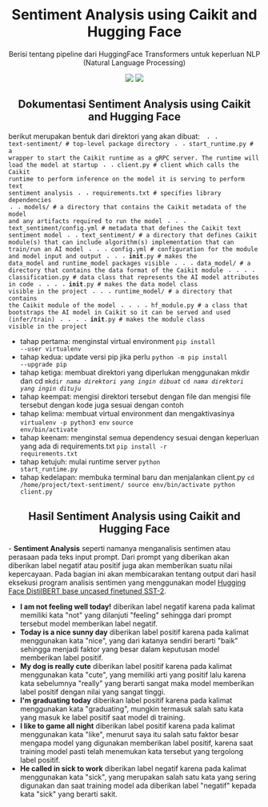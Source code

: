 <h1 align="center"> Sentiment Analysis using Caikit and Hugging Face </h1>
<p align="center"> Berisi tentang pipeline dari HuggingFace Transformers untuk keperluan NLP (Natural Language Processing)</p>

<div align="center">

<img src="https://img.shields.io/badge/Python-3776AB?logo=python&logoColor=fff">
<img src="https://img.shields.io/badge/Hugging%20Face-FFD21E?logo=huggingface&logoColor=000">

</div>

<h2 align="center"> Dokumentasi Sentiment Analysis using Caikit and Hugging Face </h2> 

berikut merupakan bentuk dari direktori yang akan dibuat:
<code>
⠠ ⠠ text-sentiment/                     # top-level package directory
⠠ ⠠ start_runtime.py                # a wrapper to start the Caikit runtime as a gRPC server. The runtime will load the model at startup
⠠ ⠠ client.py                       # client which calls the Caikit runtime to perform inference on the model it is serving to perform text sentiment analysis
⠠ ⠠ requirements.txt                # specifies library dependencies
⠠ ⠠ models/                         # a directory that contains the Caikit metadata of the model and any artifacts required to run the model
⠠ ⠠ ⠠ text_sentiment/config.yml   # metadata that defines the Caikit text sentiment model
⠠ ⠠ text_sentiment/                 # a directory that defines Caikit module(s) that can include algorithm(s) implementation that can train/run an AI model
⠠ ⠠ ⠠ config.yml                  # configuration for the module and model input and output
⠠ ⠠ ⠠ __init__.py                 # makes the data_model and runtime_model packages visible
⠠ ⠠ ⠠ data_model/                 # a directory that contains the data format of the Caikit module
⠠ ⠠ ⠠ ⠠ classification.py       # data class that represents the AI model attributes in code
⠠ ⠠ ⠠ ⠠ __init__.py             # makes the data model class visible in the project
⠠ ⠠ ⠠ runtime_model/              # a directory that contains the Caikit module of the model
⠠ ⠠ ⠠ ⠠ hf_module.py            # a class that bootstraps the AI model in Caikit so it can be served and used (infer/train)
⠠ ⠠ ⠠ ⠠ __init__.py             # makes the module class visible in the project
</code>

- tahap pertama: menginstal virtual environment
<code>pip install --user virtualenv</code>
- tahap kedua: update versi pip jika perlu
<code>python -m pip install --upgrade pip</code>
- tahap ketiga: membuat direktori yang diperlukan menggunakan mkdir dan cd
<code>mkdir *nama direktori yang ingin dibuat*</code>
<code>cd *nama direktori yang ingin dituju*</code>
- tahap keempat: mengisi direktori tersebut dengan file dan mengisi file tersebut dengan kode juga sesuai dengan contoh
- tahap kelima: membuat virtual environment dan mengaktivasinya
<code>virtualenv -p python3 env</code>
<code>source env/bin/activate</code>
- tahap keenam: menginstal semua dependency sesuai dengan keperluan yang ada di requirements.txt
<code>pip install -r requirements.txt</code>
- tahap ketujuh: mulai runtime server
<code>python start_runtime.py</code>
- tahap kedelapan: membuka terminal baru dan menjalankan client.py
<code>cd /home/project/text-sentiment/
source env/bin/activate
python client.py</code>

<h2 align="center"> Hasil Sentiment Analysis using Caikit and Hugging Face </h2> 
- <strong>Sentiment Analysis</strong> seperti namanya menganalisis sentimen atau perasaan pada teks input prompt. Dari prompt yang diberikan akan diberikan label negatif atau positif juga akan memberikan suatu nilai kepercayaan. Pada bagian ini akan membicarakan tentang output dari hasil eksekusi program analisis sentimen yang menggunakan model <a href="https://huggingface.co/distilbert-base-uncased-finetuned-sst-2-english">Hugging Face DistilBERT base uncased finetuned SST-2</a>.

- <strong>I am not feeling well today!</strong>
  diberikan label negatif karena pada kalimat memiliki kata "not" yang dilanjuti "feeling" sehingga dari prompt tersebut model memberikan label negatif.
  <br>
- <strong>Today is a nice sunny day</strong>
  diberikan label positif karena pada kalimat menggunakan kata "nice", yang dari katanya sendiri berarti "baik" sehingga menjadi faktor yang besar dalam keputusan model memberikan label positif.
  <br>
- <strong>My dog is really cute</strong>
  diberikan label positif karena pada kalimat menggunakan kata "cute", yang memiliki arti yang positif lalu karena kata sebelumnya "really" yang berarti sangat maka model memberikan label positif dengan nilai yang sangat tinggi.
  <br>
- <strong>I'm graduating today</strong>
  diberikan label positif karena pada kalimat menggunakan kata "graduating", mungkin termasuk salah satu kata yang masuk ke label positif saat model di training.
  <br>
- <strong>I like to game all night</strong>
  diberikan label positif karena pada kalimat menggunakan kata "like", menurut saya itu salah satu faktor besar mengapa model yang digunakan memberikan label positif, karena saat training model pasti telah menemukan kata tersebut yang tergolong label positif.
  <br>
- <strong>He called in sick to work</strong>
  diberikan label negatif karena pada kalimat menggunakan kata "sick", yang merupakan salah satu kata yang sering digunakan dan saat training model ada diberikan label "negatif" kepada kata "sick" yang berarti sakit.
